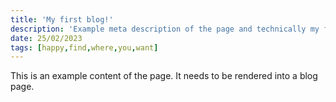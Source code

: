 ```yaml
---
title: 'My first blog!'
description: 'Example meta description of the page and technically my first blog ever written.'
date: 25/02/2023
tags: [happy,find,where,you,want]
---
```


<!-- Content of the page -->
This is an example content of the page. It needs to be rendered into a blog page.
